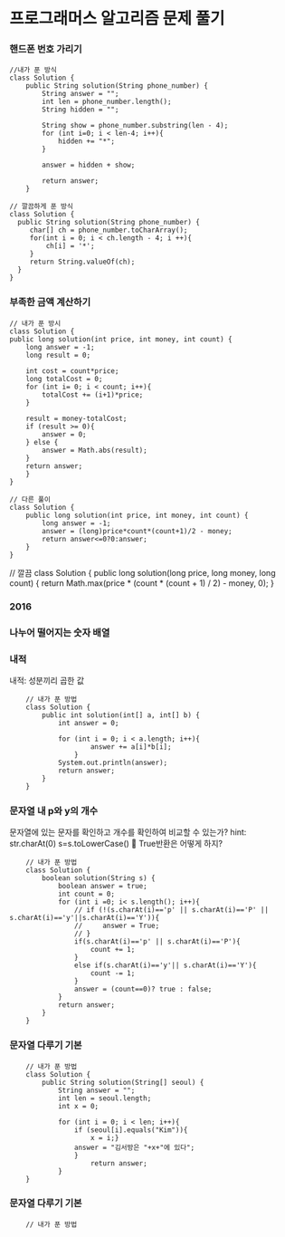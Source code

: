 <h1>프로그래머스 알고리즘 문제 풀기</h1>
<h3>핸드폰 번호 가리기</h3>

    //내가 푼 방식
    class Solution {
        public String solution(String phone_number) {
            String answer = "";
            int len = phone_number.length();
            String hidden = "";

            String show = phone_number.substring(len - 4);
            for (int i=0; i < len-4; i++){
                hidden += "*";
            }

            answer = hidden + show;

            return answer;
        }
    
    // 깔끔하게 푼 방식
    class Solution {
      public String solution(String phone_number) {
         char[] ch = phone_number.toCharArray();
         for(int i = 0; i < ch.length - 4; i ++){
             ch[i] = '*';
         }
         return String.valueOf(ch);
      }
    }

<h3>부족한 금액 계산하기</h3>

    // 내가 푼 방시
    class Solution {
    public long solution(int price, int money, int count) {
        long answer = -1;
        long result = 0;

        int cost = count*price;
        long totalCost = 0;
        for (int i= 0; i < count; i++){
            totalCost += (i+1)*price;
        }
        
        result = money-totalCost;
        if (result >= 0){
            answer = 0;
        } else {
            answer = Math.abs(result);
        }
        return answer;
        }
    }
    
    // 다른 풀이
    class Solution {
        public long solution(int price, int money, int count) {
            long answer = -1;
            answer = (long)price*count*(count+1)/2 - money;
            return answer<=0?0:answer;
        }
    }
    
   // 깔끔
    class Solution {
        public long solution(long price, long money, long count) {
            return Math.max(price * (count * (count + 1) / 2) - money, 0);
        }
<h3>2016</h3>


<h3>나누어 떨어지는 숫자 배열</h3>


<h3>내적</h3>
내적: 성분끼리 곱한 값

        // 내가 푼 방법
        class Solution {
            public int solution(int[] a, int[] b) {
                int answer = 0;
                
                for (int i = 0; i < a.length; i++){
                        answer += a[i]*b[i];
                    }
                System.out.println(answer);
                return answer;
            }
        }

<h3>문자열 내 p와 y의 개수</h3>
문자열에 있는 문자를 확인하고 개수를 확인하여 비교할 수 있는가?
hint: str.charAt(0)
s=s.toLowerCase()
🧐 True반환은 어떻게 하지?

        // 내가 푼 방법
        class Solution {
            boolean solution(String s) {
                boolean answer = true;
                int count = 0;
                for (int i =0; i< s.length(); i++){
                    // if (!(s.charAt(i)=='p' || s.charAt(i)=='P' || s.charAt(i)=='y'||s.charAt(i)=='Y')){
                    //     answer = True;
                    // } 
                    if(s.charAt(i)=='p' || s.charAt(i)=='P'){
                        count += 1;
                    } 
                    else if(s.charAt(i)=='y'|| s.charAt(i)=='Y'){
                        count -= 1;
                    }
                    answer = (count==0)? true : false;
                }
                return answer;
            } 
        }
        
        
<h3>문자열 다루기 기본</h3>

        // 내가 푼 방법
        class Solution {
            public String solution(String[] seoul) {
                String answer = "";
                int len = seoul.length;
                int x = 0;

                for (int i = 0; i < len; i++){
                    if (seoul[i].equals("Kim")){
                        x = i;}
                    answer = "김서방은 "+x+"에 있다";
                    }
                        return answer;
                }
        }
        
<h3>문자열 다루기 기본</h3>

        // 내가 푼 방법
                
        
